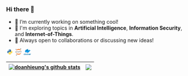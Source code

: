 ### Hi there 👋

- 🔭 I’m currently working on something cool!
- 🌱 I'm exploring topics in **Artificial Intelligence**, **Information Security**, and **Internet-of-Things**.
- 💬 Always open to collaborations or discussing new ideas!

<code><img height="20" alt="javascript" src="https://raw.githubusercontent.com/github/explore/80688e429a7d4ef2fca1e82350fe8e3517d3494d/topics/python/python.png"></code>
<code><img height="20" alt="javascript" src="https://raw.githubusercontent.com/github/explore/a4691f04ff219c1c2aa02fc61fda41aa43f1459a/topics/jupyter-notebook/jupyter-notebook.png"></code>
<code><img height="20" alt="javascript" src="https://raw.githubusercontent.com/github/explore/a4691f04ff219c1c2aa02fc61fda41aa43f1459a/topics/docker/docker.png"></code>

| <a href="https://github-readme-stats.vercel.app/api?username=doanhieung&show_icons=true&include_all_commits=true&theme=catppuccin_latte&hide_border=true&rank_icon=github"><img align="center" src="https://github-readme-stats.vercel.app/api?username=doanhieung&show_icons=true&include_all_commits=true&theme=catppuccin_latte&hide_border=true&rank_icon=github" alt="doanhieung's github stats" /></a> | <a href="https://github-readme-stats.vercel.app/api/top-langs/?username=doanhieung&layout=compact&theme=catppuccin_latte&hide_border=true"><img align="center" src="https://github-readme-stats.vercel.app/api/top-langs/?username=doanhieung&layout=compact&theme=catppuccin_latte&hide_border=true" /></a> |
| ------------- | ------------- |
